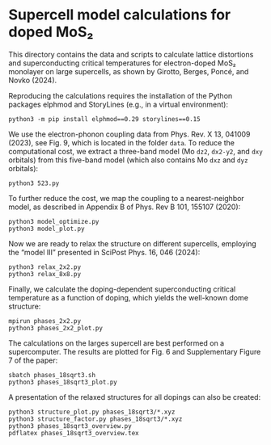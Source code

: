 # Supercell model calculations for doped MoS₂

This directory contains the data and scripts to calculate lattice distortions
and superconducting critical temperatures for electron-doped MoS₂ monolayer on
large supercells, as shown by Girotto, Berges, Poncé, and Novko (2024).

Reproducing the calculations requires the installation of the Python packages
elphmod and StoryLines (e.g., in a virtual environment):

    python3 -m pip install elphmod==0.29 storylines==0.15

We use the electron-phonon coupling data from Phys. Rev. X 13, 041009 (2023),
see Fig. 9, which is located in the folder `data`. To reduce the computational
cost, we extract a three-band model (Mo `dz2`, `dx2-y2`, and `dxy` orbitals)
from this five-band model (which also contains Mo `dxz` and `dyz` orbitals):

    python3 523.py

To further reduce the cost, we map the coupling to a nearest-neighbor model, as
described in Appendix B of Phys. Rev B 101, 155107 (2020):

    python3 model_optimize.py
    python3 model_plot.py

Now we are ready to relax the structure on different supercells, employing the
“model III” presented in SciPost Phys. 16, 046 (2024):

    python3 relax_2x2.py
    python3 relax_8x8.py

Finally, we calculate the doping-dependent superconducting critical temperature
as a function of doping, which yields the well-known dome structure:

    mpirun phases_2x2.py
    python3 phases_2x2_plot.py

The calculations on the larges supercell are best performed on a supercomputer.
The results are plotted for Fig. 6 and Supplementary Figure 7 of the paper:

    sbatch phases_18sqrt3.sh
    python3 phases_18sqrt3_plot.py

A presentation of the relaxed structures for all dopings can also be created:

    python3 structure_plot.py phases_18sqrt3/*.xyz
    python3 structure_factor.py phases_18sqrt3/*.xyz
    python3 phases_18sqrt3_overview.py
    pdflatex phases_18sqrt3_overview.tex
